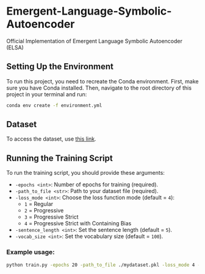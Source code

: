 # Emergent-Language-Symbolic-Autoencoder
Official Implementation of Emergent Language Symbolic Autoencoder (ELSA)


## Setting Up the Environment

To run this project, you need to recreate the Conda environment. First, make sure you have Conda installed. Then, navigate to the root directory of this project in your terminal and run:

```bash
conda env create -f environment.yml
```

## Dataset
To access the dataset, use [this link](https://drive.google.com/file/d/10m99jqJe9gJxu8rfTte3DaiFdu6XbmcQ/view?usp=sharing).

## Running the Training Script

To run the training script, you should provide these arguments:

- `-epochs <int>`: Number of epochs for training (required).
- `-path_to_file <str>`: Path to your dataset file (required).
- `-loss_mode <int>`: Choose the loss function mode (default = `4`):
  - `1` = Regular
  - `2` = Progressive
  - `3` = Progressive Strict
  - `4` = Progressive Strict with Containing Bias
- `-sentence_length <int>`: Set the sentence length (default = `5`).
- `-vocab_size <int>`: Set the vocabulary size (default = `100`).

### Example usage:
```bash
python train.py -epochs 20 -path_to_file ./mydataset.pkl -loss_mode 4 -sentence_length 5 -vocab_size 100
```
